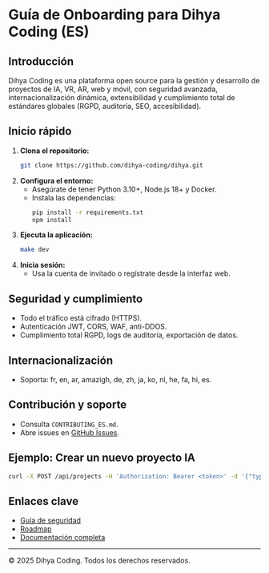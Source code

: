 # Guía de Onboarding para Dihya Coding (ES)

## Introducción
Dihya Coding es una plataforma open source para la gestión y desarrollo de proyectos de IA, VR, AR, web y móvil, con seguridad avanzada, internacionalización dinámica, extensibilidad y cumplimiento total de estándares globales (RGPD, auditoría, SEO, accesibilidad).

## Inicio rápido
1. **Clona el repositorio:**
   ```bash
   git clone https://github.com/dihya-coding/dihya.git
   ```
2. **Configura el entorno:**
   - Asegúrate de tener Python 3.10+, Node.js 18+ y Docker.
   - Instala las dependencias:
     ```bash
     pip install -r requirements.txt
     npm install
     ```
3. **Ejecuta la aplicación:**
   ```bash
   make dev
   ```
4. **Inicia sesión:**
   - Usa la cuenta de invitado o regístrate desde la interfaz web.

## Seguridad y cumplimiento
- Todo el tráfico está cifrado (HTTPS).
- Autenticación JWT, CORS, WAF, anti-DDOS.
- Cumplimiento total RGPD, logs de auditoría, exportación de datos.

## Internacionalización
- Soporta: fr, en, ar, amazigh, de, zh, ja, ko, nl, he, fa, hi, es.

## Contribución y soporte
- Consulta `CONTRIBUTING_ES.md`.
- Abre issues en [GitHub Issues](https://github.com/dihya-coding/dihya/issues).

## Ejemplo: Crear un nuevo proyecto IA
```bash
curl -X POST /api/projects -H 'Authorization: Bearer <token>' -d '{"type": "ia"}'
```

## Enlaces clave
- [Guía de seguridad](./securite_GUIDE_ES.md)
- [Roadmap](./ROADMAP_EN.md)
- [Documentación completa](./README_ES.md)

---
© 2025 Dihya Coding. Todos los derechos reservados.
